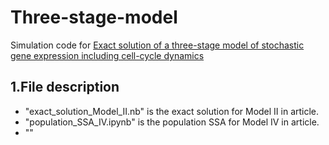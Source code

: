 # Three-stage-model
Simulation code for [Exact solution of a three-stage model of stochastic gene expression including
cell-cycle dynamics](https://www.biorxiv.org/content/10.1101/2023.08.29.555255v2.full.pdf)
## 1.File description
- "exact_solution_Model_II.nb" is the exact solution for Model II in article.
- "population_SSA_IV.ipynb" is the population SSA for Model IV in article.
-  ""
